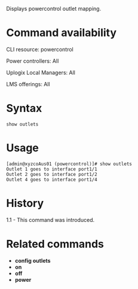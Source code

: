 <!-- 5.4 -->

Displays powercontrol outlet mapping.

# Command availability 

CLI resource: powercontrol

Power controllers: All

Uplogix Local Managers: All

LMS offerings: All

# Syntax 

```
show outlets
```

# Usage 

```
[admin@xyzcoAus01 (powercontrol)]# show outlets 
Outlet 1 goes to interface port1/1
Outlet 2 goes to interface port1/2
Outlet 4 goes to interface port1/4
```

# History 

1.1 - This command was introduced.

# Related commands 

- **config outlets**
- **on**
- **off**
- **power**